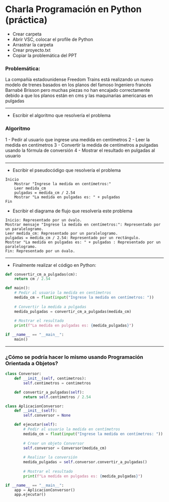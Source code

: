 # Charla Programación en Python (práctica)

 - Crear carpeta
 - Abrir VSC, colocar el profile de Python
 - Arrastrar la carpeta
 - Crear proyecto.txt
 - Copiar la problemática del PPT

### Problemática:

La compañía estadounidense Freedom Trains está realizando un nuevo modelo de trenes basados en los planos del famoso Ingeniero francés Barnabé Brisson pero muchas piezas no han encajado correctamente debido a que los planos están en cms y las maquinarias americanas en pulgadas

---

 - Escribir el algoritmo que resolvería el problema

### Algoritmo

1 - Pedir al usuario que ingrese una medida en centímetros
2 - Leer la medida en centímetros
3 - Convertir la medida de centímetros a pulgadas usando la fórmula de conversión
4 - Mostrar el resultado en pulgadas al usuario

---

 - Escribir el pseudocódigo que resolvería el problema

```
Inicio
    Mostrar "Ingrese la medida en centímetros:"
    Leer medida_cm
    pulgadas = medida_cm / 2.54
    Mostrar "La medida en pulgadas es: " + pulgadas
Fin
```

- Escribir el diagrama de flujo que resolvería este problema

```
Inicio: Representado por un óvalo.
Mostrar mensaje "Ingrese la medida en centímetros:": Representado por un paralelogramo.
Leer medida_cm: Representado por un paralelogramo.
pulgadas = medida_cm / 2.54: Representado por un rectángulo.
Mostrar "La medida en pulgadas es: " + pulgadas : Representado por un paralelogramo.
Fin: Representado por un óvalo.
```

---

 - Finalmente realizar el código en Python:

```python
def convertir_cm_a_pulgadas(cm):
    return cm / 2.54

def main():
    # Pedir al usuario la medida en centímetros
    medida_cm = float(input("Ingrese la medida en centímetros: "))
    
    # Convertir la medida a pulgadas
    medida_pulgadas = convertir_cm_a_pulgadas(medida_cm)
    
    # Mostrar el resultado
    print(f"La medida en pulgadas es: {medida_pulgadas}")

if __name__ == "__main__":
    main()
```

---

### ¿Cómo se podría hacer lo mismo usando Programación Orientada a Objetos?

```python
class Conversor:
    def __init__(self, centimetros):
        self.centimetros = centimetros

    def convertir_a_pulgadas(self):
        return self.centimetros / 2.54

class AplicacionConversor:
    def __init__(self):
        self.conversor = None

    def ejecutar(self):
        # Pedir al usuario la medida en centímetros
        medida_cm = float(input("Ingrese la medida en centímetros: "))
        
        # Crear un objeto Conversor
        self.conversor = Conversor(medida_cm)
        
        # Realizar la conversión
        medida_pulgadas = self.conversor.convertir_a_pulgadas()
        
        # Mostrar el resultado
        print(f"La medida en pulgadas es: {medida_pulgadas}")

if __name__ == "__main__":
    app = AplicacionConversor()
    app.ejecutar()
```
